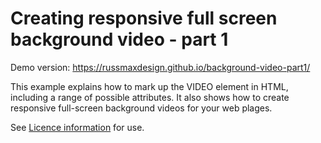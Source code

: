 # Creating responsive full screen background video - part 1

Demo version: https://russmaxdesign.github.io/background-video-part1/

This example explains how to mark up the VIDEO element in HTML, including a range of possible attributes. It also shows how to create responsive full-screen background videos for your web plages.

See [Licence information](LICENCE) for use.
